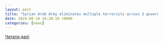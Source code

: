 ```yaml
---
layout: post
title: "Syrian Arab Army eliminates multiple terrorists across 3 governorates |  Al Mayadeen English"
date: 2024-08-10 16:20:19 +0000
categories: [news]
---
```


[Читати далі](https://english.almayadeen.net/news/politics/syrian-arab-army-eliminates-multiple-terrorists-across-3-gov)
